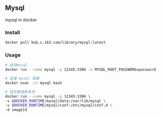 Mysql
---
mysql in docker


### Install
```sh
docker pull hub.c.163.com/library/mysql:latest
```

### Usage
```sh
# 启动mysql
docker run --name mysql -p 12345:3306 -e MYSQL_ROOT_PASSWORD=password -d imageId

# 连接 mysql 容器
docker exec -it mysql bash

# 挂在数据到本地
docker run --name mysql -p 12345:3306 \
-v $DOCKER_RUNTIME/mysql/data:/var/lib/mysql \
-v $DOCKER_RUNTIME/mysql/conf:/etc/mysql/conf.d \
-d imageId
```
